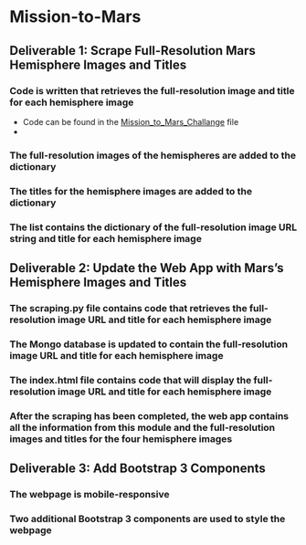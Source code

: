 # Mission-to-Mars

## Deliverable 1: Scrape Full-Resolution Mars Hemisphere Images and Titles
### Code is written that retrieves the full-resolution image and title for each hemisphere image
- Code can be found in the [Mission_to_Mars_Challange](https://github.com/pfrivas/Mission-to-Mars/blob/main/Mission_to_Mars_Challenge.ipynb) file
- 
### The full-resolution images of the hemispheres are added to the dictionary

### The titles for the hemisphere images are added to the dictionary

### The list contains the dictionary of the full-resolution image URL string and title for each hemisphere image



## Deliverable 2: Update the Web App with Mars’s Hemisphere Images and Titles
### The scraping.py file contains code that retrieves the full-resolution image URL and title for each hemisphere image
### The Mongo database is updated to contain the full-resolution image URL and title for each hemisphere image
### The index.html file contains code that will display the full-resolution image URL and title for each hemisphere image
### After the scraping has been completed, the web app contains all the information from this module and the full-resolution images and titles for the four hemisphere images



## Deliverable 3: Add Bootstrap 3 Components
### The webpage is mobile-responsive
### Two additional Bootstrap 3 components are used to style the webpage
